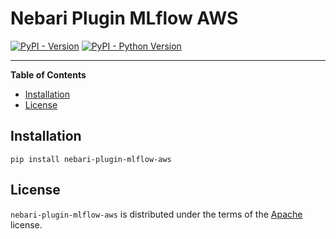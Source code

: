 # Nebari Plugin MLflow AWS

[![PyPI - Version](https://img.shields.io/pypi/v/nebari-plugin-mlflow-chart.svg)](https://pypi.org/project/nebari-plugin-mlflow-chart)
[![PyPI - Python Version](https://img.shields.io/pypi/pyversions/nebari-plugin-mlflow-chart.svg)](https://pypi.org/project/nebari-plugin-mlflow-chart)

-----

**Table of Contents**

- [Installation](#installation)
- [License](#license)

## Installation

```console
pip install nebari-plugin-mlflow-aws
```

## License

`nebari-plugin-mlflow-aws` is distributed under the terms of the [Apache](./LICENSE.md) license.
